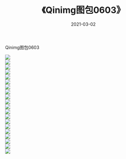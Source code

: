 ﻿---
layout: post
title:  《Qinimg图包0603》
date:   2021-03-02
img: http://imgx.orgx.ga/Qinimg图包/Qinimg图包0603/000.jpg
categories: [美女, 清纯, 唯美]
---

Qinimg图包0603

 ![](http://imgx.orgx.ga/Qinimg图包/Qinimg图包0603/001.jpg) <br>![](http://imgx.orgx.ga/Qinimg图包/Qinimg图包0603/002.jpg) <br>![](http://imgx.orgx.ga/Qinimg图包/Qinimg图包0603/003.jpg) <br>![](http://imgx.orgx.ga/Qinimg图包/Qinimg图包0603/004.jpg) <br>![](http://imgx.orgx.ga/Qinimg图包/Qinimg图包0603/005.jpg) <br>![](http://imgx.orgx.ga/Qinimg图包/Qinimg图包0603/006.jpg) <br>![](http://imgx.orgx.ga/Qinimg图包/Qinimg图包0603/007.jpg) <br>![](http://imgx.orgx.ga/Qinimg图包/Qinimg图包0603/008.jpg) <br>![](http://imgx.orgx.ga/Qinimg图包/Qinimg图包0603/009.jpg) <br>![](http://imgx.orgx.ga/Qinimg图包/Qinimg图包0603/010.jpg) <br>![](http://imgx.orgx.ga/Qinimg图包/Qinimg图包0603/011.jpg) <br>![](http://imgx.orgx.ga/Qinimg图包/Qinimg图包0603/012.jpg) <br>![](http://imgx.orgx.ga/Qinimg图包/Qinimg图包0603/013.jpg) <br>![](http://imgx.orgx.ga/Qinimg图包/Qinimg图包0603/014.jpg) <br>![](http://imgx.orgx.ga/Qinimg图包/Qinimg图包0603/015.jpg) <br>![](http://imgx.orgx.ga/Qinimg图包/Qinimg图包0603/016.jpg) <br>![](http://imgx.orgx.ga/Qinimg图包/Qinimg图包0603/017.jpg) <br>![](http://imgx.orgx.ga/Qinimg图包/Qinimg图包0603/018.jpg) <br>![](http://imgx.orgx.ga/Qinimg图包/Qinimg图包0603/019.jpg) <br>![](http://imgx.orgx.ga/Qinimg图包/Qinimg图包0603/020.jpg) <br>